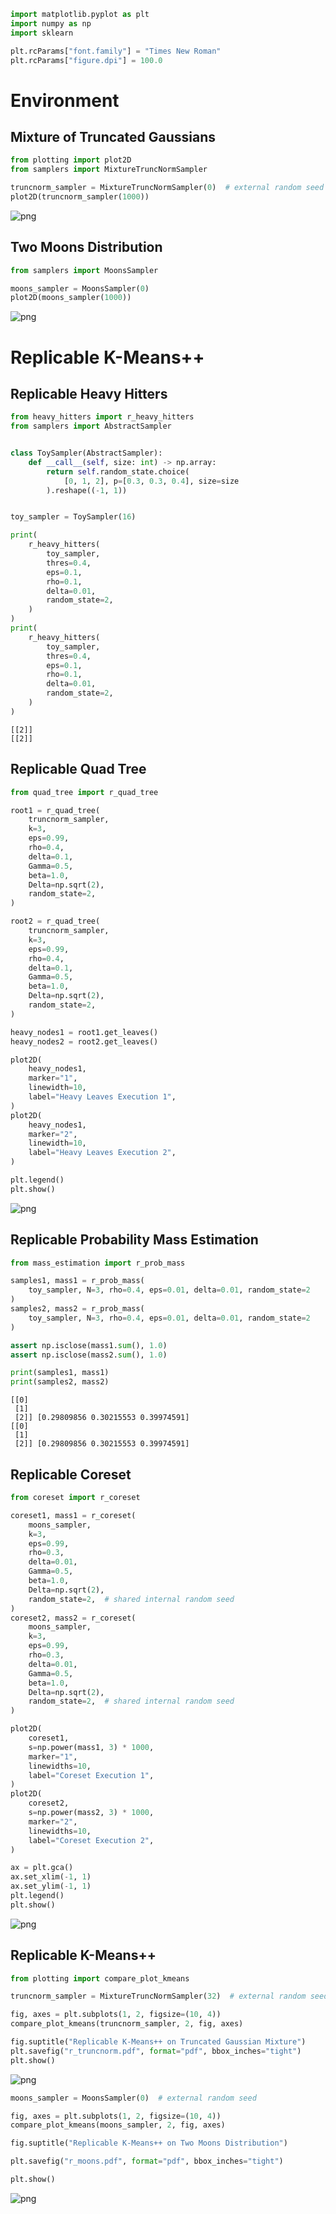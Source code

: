 ```python
import matplotlib.pyplot as plt
import numpy as np
import sklearn

plt.rcParams["font.family"] = "Times New Roman"
plt.rcParams["figure.dpi"] = 100.0
```

# Environment

## Mixture of Truncated Gaussians


```python
from plotting import plot2D
from samplers import MixtureTruncNormSampler

truncnorm_sampler = MixtureTruncNormSampler(0)  # external random seed
plot2D(truncnorm_sampler(1000))
```


    
![png](fig/output_3_0.png)
    


## Two Moons Distribution


```python
from samplers import MoonsSampler

moons_sampler = MoonsSampler(0)
plot2D(moons_sampler(1000))
```


    
![png](fig/output_5_0.png)
    


# Replicable K-Means++

## Replicable Heavy Hitters


```python
from heavy_hitters import r_heavy_hitters
from samplers import AbstractSampler


class ToySampler(AbstractSampler):
    def __call__(self, size: int) -> np.array:
        return self.random_state.choice(
            [0, 1, 2], p=[0.3, 0.3, 0.4], size=size
        ).reshape((-1, 1))


toy_sampler = ToySampler(16)

print(
    r_heavy_hitters(
        toy_sampler,
        thres=0.4,
        eps=0.1,
        rho=0.1,
        delta=0.01,
        random_state=2,
    )
)
print(
    r_heavy_hitters(
        toy_sampler,
        thres=0.4,
        eps=0.1,
        rho=0.1,
        delta=0.01,
        random_state=2,
    )
)
```

    [[2]]
    [[2]]


## Replicable Quad Tree


```python
from quad_tree import r_quad_tree

root1 = r_quad_tree(
    truncnorm_sampler,
    k=3,
    eps=0.99,
    rho=0.4,
    delta=0.1,
    Gamma=0.5,
    beta=1.0,
    Delta=np.sqrt(2),
    random_state=2,
)

root2 = r_quad_tree(
    truncnorm_sampler,
    k=3,
    eps=0.99,
    rho=0.4,
    delta=0.1,
    Gamma=0.5,
    beta=1.0,
    Delta=np.sqrt(2),
    random_state=2,
)
```


```python
heavy_nodes1 = root1.get_leaves()
heavy_nodes2 = root2.get_leaves()

plot2D(
    heavy_nodes1,
    marker="1",
    linewidth=10,
    label="Heavy Leaves Execution 1",
)
plot2D(
    heavy_nodes1,
    marker="2",
    linewidth=10,
    label="Heavy Leaves Execution 2",
)

plt.legend()
plt.show()
```


    
![png](fig/output_11_0.png)
    


## Replicable Probability Mass Estimation


```python
from mass_estimation import r_prob_mass

samples1, mass1 = r_prob_mass(
    toy_sampler, N=3, rho=0.4, eps=0.01, delta=0.01, random_state=2
)
samples2, mass2 = r_prob_mass(
    toy_sampler, N=3, rho=0.4, eps=0.01, delta=0.01, random_state=2
)

assert np.isclose(mass1.sum(), 1.0)
assert np.isclose(mass2.sum(), 1.0)

print(samples1, mass1)
print(samples2, mass2)
```

    [[0]
     [1]
     [2]] [0.29809856 0.30215553 0.39974591]
    [[0]
     [1]
     [2]] [0.29809856 0.30215553 0.39974591]


## Replicable Coreset


```python
from coreset import r_coreset

coreset1, mass1 = r_coreset(
    moons_sampler,
    k=3,
    eps=0.99,
    rho=0.3,
    delta=0.01,
    Gamma=0.5,
    beta=1.0,
    Delta=np.sqrt(2),
    random_state=2,  # shared internal random seed
)
coreset2, mass2 = r_coreset(
    moons_sampler,
    k=3,
    eps=0.99,
    rho=0.3,
    delta=0.01,
    Gamma=0.5,
    beta=1.0,
    Delta=np.sqrt(2),
    random_state=2,  # shared internal random seed
)

plot2D(
    coreset1,
    s=np.power(mass1, 3) * 1000,
    marker="1",
    linewidths=10,
    label="Coreset Execution 1",
)
plot2D(
    coreset2,
    s=np.power(mass2, 3) * 1000,
    marker="2",
    linewidths=10,
    label="Coreset Execution 2",
)

ax = plt.gca()
ax.set_xlim(-1, 1)
ax.set_ylim(-1, 1)
plt.legend()
plt.show()
```


    
![png](fig/output_15_0.png)
    


## Replicable K-Means++


```python
from plotting import compare_plot_kmeans

truncnorm_sampler = MixtureTruncNormSampler(32)  # external random seed

fig, axes = plt.subplots(1, 2, figsize=(10, 4))
compare_plot_kmeans(truncnorm_sampler, 2, fig, axes)

fig.suptitle("Replicable K-Means++ on Truncated Gaussian Mixture")
plt.savefig("r_truncnorm.pdf", format="pdf", bbox_inches="tight")
plt.show()
```


    
![png](fig/output_17_0.png)
    



```python
moons_sampler = MoonsSampler(0)  # external random seed

fig, axes = plt.subplots(1, 2, figsize=(10, 4))
compare_plot_kmeans(moons_sampler, 2, fig, axes)

fig.suptitle("Replicable K-Means++ on Two Moons Distribution")

plt.savefig("r_moons.pdf", format="pdf", bbox_inches="tight")

plt.show()
```


    
![png](fig/output_18_0.png)
    



```python

```
